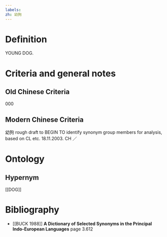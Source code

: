 ```yaml
---
labels: 
zh: 幼狗
---
```


# Definition
YOUNG DOG.
# Criteria and general notes
## Old Chinese Criteria
000
## Modern Chinese Criteria
幼狗
rough draft to BEGIN TO identify synonym group members for analysis, based on CL etc. 18.11.2003. CH ／
# Ontology

## Hypernym
[[DOG]]
# Bibliography
- [[BUCK 1988]]
**A Dictionary of Selected Synonyms in the Principal Indo-European Languages** page 3.612
